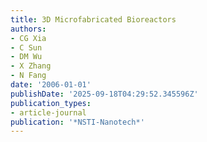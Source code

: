 ```yaml
---
title: 3D Microfabricated Bioreactors
authors:
- CG Xia
- C Sun
- DM Wu
- X Zhang
- N Fang
date: '2006-01-01'
publishDate: '2025-09-18T04:29:52.345596Z'
publication_types:
- article-journal
publication: '*NSTI-Nanotech*'
---
```

